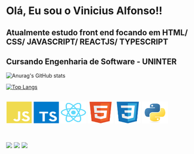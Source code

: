 <h1>Olá, Eu sou o Vinicius Alfonso!!</h1>

<h2>Atualmente estudo front end focando em HTML/ CSS/ JAVASCRIPT/ REACTJS/ TYPESCRIPT </h2>

<h2>Cursando Engenharia de Software - UNINTER</h2>

![Anurag's GitHub stats](https://github-readme-stats.vercel.app/api?username=vinirafaalfonso&theme=dark&show_icons=true)

[![Top Langs](https://github-readme-stats.vercel.app/api/top-langs/?username=vinirafaalfonso&theme=dark&show_icons=true)](https://github.com/vinirafaalfonso/github-readme-stats)

<div style="display: inline_block"><br>
  <img align="center" alt="Vini-Js" height="60" width="70" src="https://raw.githubusercontent.com/devicons/devicon/master/icons/javascript/javascript-plain.svg">
  <img align="center" alt="Vini-Ts" height="60" width="70" src="https://raw.githubusercontent.com/devicons/devicon/master/icons/typescript/typescript-plain.svg">
  <img align="center" alt="Vini-React" height="60" width="70" src="https://raw.githubusercontent.com/devicons/devicon/master/icons/react/react-original.svg">
  <img align="center" alt="Vini-HTML" height="60" width="70" src="https://raw.githubusercontent.com/devicons/devicon/master/icons/html5/html5-original.svg">
  <img align="center" alt="Vini-CSS" height="60" width="70" src="https://raw.githubusercontent.com/devicons/devicon/master/icons/css3/css3-original.svg">
  <img align="center" alt="Vini-Python" height="60" width="70" src="https://raw.githubusercontent.com/devicons/devicon/master/icons/python/python-original.svg">
</div>


<div> 
<br>
 <h2> <a href="https://www.instagram.com/_vinidietrich/" target="_blank"><img src="https://img.shields.io/badge/-Instagram-%23E4405F?style=for-the-badge&logo=instagram&logoColor=white" target="_blank"></a> 
  <a href = "mailto:viniciusrafael.alfonso@gmail.com"><img src="https://img.shields.io/badge/-Gmail-%23333?style=for-the-badge&logo=gmail&logoColor=white" target="_blank"></a>
  <a href="https://www.linkedin.com/in/vinicius-alfonso-318030260/" target="_blank"><img src="https://img.shields.io/badge/-LinkedIn-%230077B5?style=for-the-badge&logo=linkedin&logoColor=white" target="_blank"></a> </h2>
  
</div>
          
          

